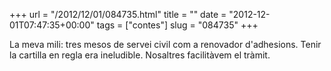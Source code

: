+++
url = "/2012/12/01/084735.html"
title = ""
date = "2012-12-01T07:47:35+00:00"
tags = ["contes"]
slug = "084735"
+++

La meva mili: tres mesos de servei civil com a renovador d'adhesions. Tenir la cartilla en regla era ineludible. Nosaltres facilitàvem el tràmit.

